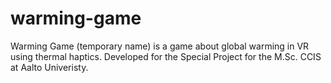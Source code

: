 # warming-game
Warming Game (temporary name) is a game about global warming in VR using thermal haptics. Developed for the Special Project for the M.Sc. CCIS at Aalto Univeristy.
